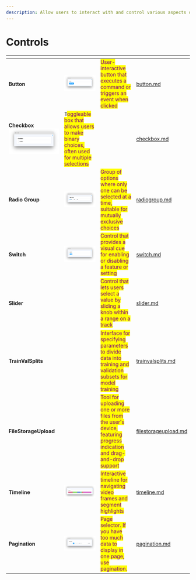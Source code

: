 ```yaml
---
description: Allow users to interact with and control various aspects of an application.
---
```


# Controls

<table data-view="cards"><thead><tr><th></th><th></th><th></th><th data-hidden data-card-target data-type="content-ref"></th></tr></thead><tbody><tr><td><strong>Button</strong></td><td><img src="../../../.gitbook/assets/widgets-button.png" alt=""></td><td><mark style="color:purple;">User-interactive button that executes a command or triggers an event when clicked</mark></td><td><a href="button.md">button.md</a></td></tr><tr><td><strong>Checkbox</strong><img src="../../../.gitbook/assets/widget-checkbox.png" alt=""></td><td>T<mark style="color:purple;">oggleable box that allows users to make binary choices, often used for multiple selections</mark></td><td></td><td><a href="checkbox.md">checkbox.md</a></td></tr><tr><td><strong>Radio Group</strong></td><td><img src="../../../.gitbook/assets/widget-radioGroup (1).png" alt=""></td><td><mark style="color:purple;">Group of options where only one can be selected at a time, suitable for mutually exclusive choices</mark></td><td><a href="radiogroup.md">radiogroup.md</a></td></tr><tr><td><strong>Switch</strong></td><td><img src="../../../.gitbook/assets/widget-switch.png" alt=""></td><td><mark style="color:purple;">Control that provides a visual cue for enabling or disabling a feature or setting</mark></td><td><a href="switch.md">switch.md</a></td></tr><tr><td><strong>Slider</strong></td><td><img src="https://user-images.githubusercontent.com/79905215/224255842-6cecad1a-0502-4dea-9cb7-f891cf9c96a7.png" alt="" data-size="original"></td><td><mark style="color:purple;">Control that lets users select a value by sliding a knob within a range on a track</mark></td><td><a href="slider.md">slider.md</a></td></tr><tr><td><strong>TrainValSplits</strong></td><td><img src="https://github-production-user-asset-6210df.s3.amazonaws.com/118521851/265455762-61b03206-afed-40c9-92e5-6feef71ed248.png" alt="" data-size="original"></td><td><mark style="color:purple;">Interface for specifying parameters to divide data into training and validation subsets for model training</mark></td><td><a href="trainvalsplits.md">trainvalsplits.md</a></td></tr><tr><td><strong>FileStorageUpload</strong></td><td><img src="https://user-images.githubusercontent.com/79905215/224288968-b3edf93e-2bd9-4a26-94f8-41165e0e3387.png" alt="" data-size="original"></td><td><mark style="color:purple;">Tool for uploading one or more files from the user's device, featuring progress indication and drag-and-drop support</mark></td><td><a href="filestorageupload.md">filestorageupload.md</a></td></tr><tr><td><strong>Timeline</strong></td><td><img src="../../../.gitbook/assets/image (1) (1).png" alt="" data-size="original"></td><td><mark style="color:purple;">Interactive timeline for navigating video frames and segment highlights</mark></td><td><a href="timeline.md">timeline.md</a></td></tr><tr><td><strong>Pagination</strong></td><td><img src="../../../.gitbook/assets/image (2).png" alt="" data-size="original"></td><td><mark style="color:purple;">Page selector. If you have too much data to display in one page, use pagination.</mark></td><td><a href="pagination.md">pagination.md</a></td></tr></tbody></table>
